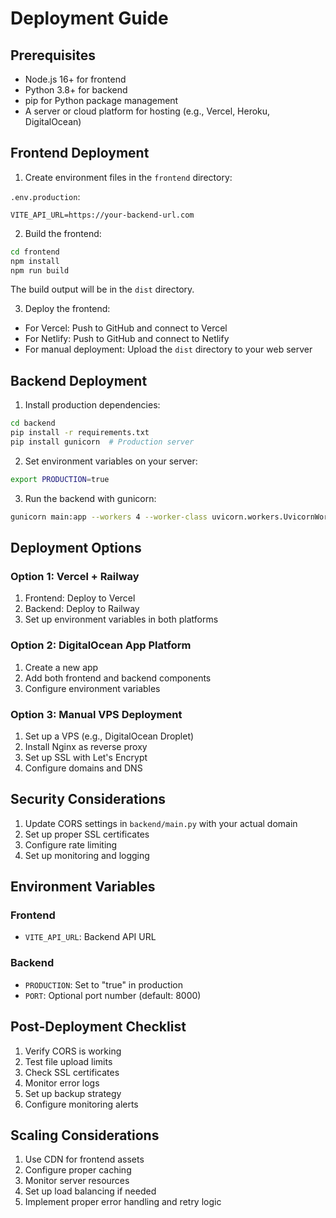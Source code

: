 # Deployment Guide

## Prerequisites
- Node.js 16+ for frontend
- Python 3.8+ for backend
- pip for Python package management
- A server or cloud platform for hosting (e.g., Vercel, Heroku, DigitalOcean)

## Frontend Deployment

1. Create environment files in the `frontend` directory:

`.env.production`:
```
VITE_API_URL=https://your-backend-url.com
```

2. Build the frontend:
```bash
cd frontend
npm install
npm run build
```

The build output will be in the `dist` directory.

3. Deploy the frontend:
- For Vercel: Push to GitHub and connect to Vercel
- For Netlify: Push to GitHub and connect to Netlify
- For manual deployment: Upload the `dist` directory to your web server

## Backend Deployment

1. Install production dependencies:
```bash
cd backend
pip install -r requirements.txt
pip install gunicorn  # Production server
```

2. Set environment variables on your server:
```bash
export PRODUCTION=true
```

3. Run the backend with gunicorn:
```bash
gunicorn main:app --workers 4 --worker-class uvicorn.workers.UvicornWorker --bind 0.0.0.0:8000
```

## Deployment Options

### Option 1: Vercel + Railway
1. Frontend: Deploy to Vercel
2. Backend: Deploy to Railway
3. Set up environment variables in both platforms

### Option 2: DigitalOcean App Platform
1. Create a new app
2. Add both frontend and backend components
3. Configure environment variables

### Option 3: Manual VPS Deployment
1. Set up a VPS (e.g., DigitalOcean Droplet)
2. Install Nginx as reverse proxy
3. Set up SSL with Let's Encrypt
4. Configure domains and DNS

## Security Considerations

1. Update CORS settings in `backend/main.py` with your actual domain
2. Set up proper SSL certificates
3. Configure rate limiting
4. Set up monitoring and logging

## Environment Variables

### Frontend
- `VITE_API_URL`: Backend API URL

### Backend
- `PRODUCTION`: Set to "true" in production
- `PORT`: Optional port number (default: 8000)

## Post-Deployment Checklist

1. Verify CORS is working
2. Test file upload limits
3. Check SSL certificates
4. Monitor error logs
5. Set up backup strategy
6. Configure monitoring alerts

## Scaling Considerations

1. Use CDN for frontend assets
2. Configure proper caching
3. Monitor server resources
4. Set up load balancing if needed
5. Implement proper error handling and retry logic 